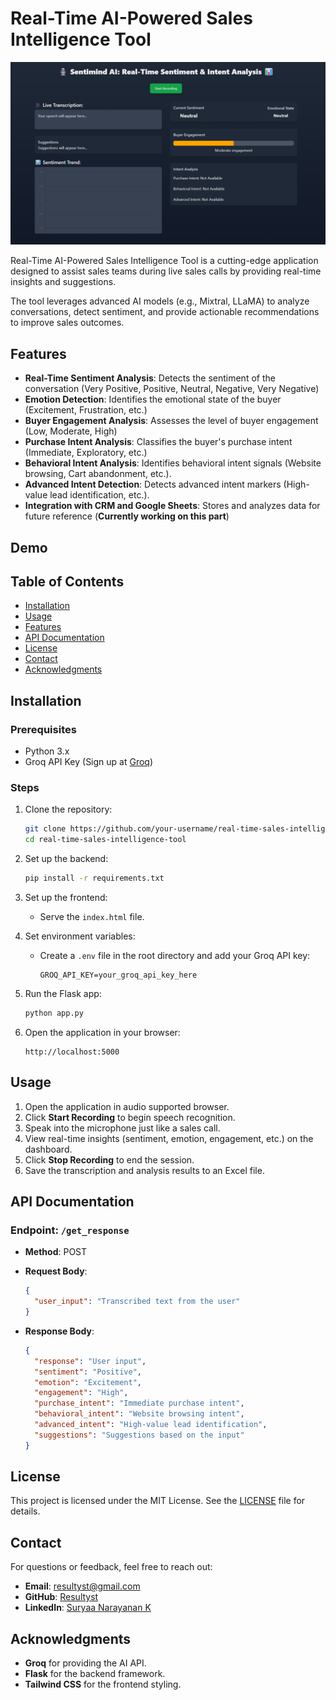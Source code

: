# Real-Time AI-Powered Sales Intelligence Tool

![Project Banner](assets/banner.png)

Real-Time AI-Powered Sales Intelligence Tool is a cutting-edge application designed to assist sales teams during live sales calls by providing real-time insights and suggestions. 

The tool leverages advanced AI models (e.g., Mixtral, LLaMA) to analyze conversations, detect sentiment, and provide actionable recommendations to improve sales outcomes.

## Features

- **Real-Time Sentiment Analysis**: Detects the sentiment of the conversation (Very Positive, Positive, Neutral, Negative, Very Negative)
- **Emotion Detection**: Identifies the emotional state of the buyer (Excitement, Frustration, etc.)
- **Buyer Engagement Analysis**: Assesses the level of buyer engagement (Low, Moderate, High)
- **Purchase Intent Analysis**: Classifies the buyer's purchase intent (Immediate, Exploratory, etc.)
- **Behavioral Intent Analysis**: Identifies behavioral intent signals (Website browsing, Cart abandonment, etc.).
- **Advanced Intent Detection**: Detects advanced intent markers (High-value lead identification, etc.).
- **Integration with CRM and Google Sheets**: Stores and analyzes data for future reference (**Currently working on this part**)

## Demo

<!-- Add a GIF or video demo of your project in action -->

## Table of Contents

- [Installation](#installation)
- [Usage](#usage)
- [Features](#features)
- [API Documentation](#api-documentation)
- [License](#license)
- [Contact](#contact)
- [Acknowledgments](#acknowledgments)

## Installation

### Prerequisites

- Python 3.x
- Groq API Key (Sign up at [Groq](https://www.groq.com))

### Steps

1. Clone the repository:

    ```bash
    git clone https://github.com/your-username/real-time-sales-intelligence-tool.git
    cd real-time-sales-intelligence-tool
    ```

2. Set up the backend:

    ```bash
    pip install -r requirements.txt
    ```

3. Set up the frontend:

    - Serve the `index.html` file.

4. Set environment variables:

    - Create a `.env` file in the root directory and add your Groq API key:

      ```env
      GROQ_API_KEY=your_groq_api_key_here
      ```

5. Run the Flask app:

    ```bash
    python app.py
    ```

6. Open the application in your browser:

    ```
    http://localhost:5000
    ```

## Usage

1. Open the application in audio supported browser.
2. Click **Start Recording** to begin speech recognition.
3. Speak into the microphone just like a sales call.
4. View real-time insights (sentiment, emotion, engagement, etc.) on the dashboard.
5. Click **Stop Recording** to end the session.
6. Save the transcription and analysis results to an Excel file.

## API Documentation

### Endpoint: `/get_response`

- **Method**: POST
- **Request Body**:

    ```json
    {
      "user_input": "Transcribed text from the user"
    }
    ```

- **Response Body**:

    ```json
    {
      "response": "User input",
      "sentiment": "Positive",
      "emotion": "Excitement",
      "engagement": "High",
      "purchase_intent": "Immediate purchase intent",
      "behavioral_intent": "Website browsing intent",
      "advanced_intent": "High-value lead identification",
      "suggestions": "Suggestions based on the input"
    }
    ```

## License

This project is licensed under the MIT License. See the [LICENSE](./LICENSE) file for details.

## Contact

For questions or feedback, feel free to reach out:

- **Email**: resultyst@gmail.com
- **GitHub**: [Resultyst](https://github.com/Resultyst)
- **LinkedIn**: [Suryaa Narayanan K](https://www.linkedin.com/in/resultyst7/)

## Acknowledgments

- **Groq** for providing the AI API.
- **Flask** for the backend framework.
- **Tailwind CSS** for the frontend styling.
